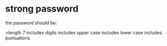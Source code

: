 # strong password
the password should be:

\>length 7
includes digits
includes upper case
includes lower case
includes puntuations
